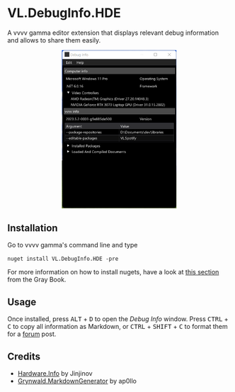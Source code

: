 # VL.DebugInfo.HDE

 A vvvv gamma editor extension that displays relevant debug information and allows to share them easily.

<p align="center">
<img src="capture.png" title="" alt="GitHub Logo" width="259">
</p>

## Installation

Go to vvvv gamma's command line and type

```
nuget install VL.DebugInfo.HDE -pre
```

For more information on how to install nugets, have a look at [this section](https://thegraybook.vvvv.org/reference/hde/managing-nugets.html#installing-the-latest-version-of-a-nuget) from the Gray Book.

## Usage

Once installed, press <kbd>ALT</kbd> + <kbd>D</kbd> to open the _Debug Info_ window. Press <kbd>CTRL</kbd> + <kbd>C</kbd> to copy all information as Markdown, or <kbd>CTRL</kbd> + <kbd>SHIFT</kbd> + <kbd>C</kbd> to format them for a [forum](https://discourse.vvvv.org/) post.

## Credits

- [Hardware.Info](https://github.com/Jinjinov/Hardware.Info) by Jinjinov
- [Grynwald.MarkdownGenerator](https://github.com/ap0llo/markdown-generator) by ap0llo
